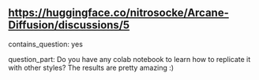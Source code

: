 ## https://huggingface.co/nitrosocke/Arcane-Diffusion/discussions/5

contains_question: yes

question_part: Do you have any colab notebook to learn how to replicate it with other styles? The results are pretty amazing :)